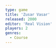 ```yaml
---
type: game
title: 'Zusar Vasar'
released: 2000
editor: 'Real Vision'
players: 2
genres:
  - Course
---
```

